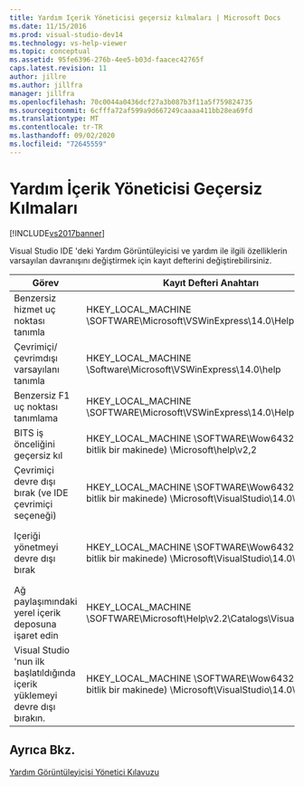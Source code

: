 ```yaml
---
title: Yardım Içerik Yöneticisi geçersiz kılmaları | Microsoft Docs
ms.date: 11/15/2016
ms.prod: visual-studio-dev14
ms.technology: vs-help-viewer
ms.topic: conceptual
ms.assetid: 95fe6396-276b-4ee5-b03d-faacec42765f
caps.latest.revision: 11
author: jillre
ms.author: jillfra
manager: jillfra
ms.openlocfilehash: 70c0044a0436dcf27a3b087b3f11a5f759824735
ms.sourcegitcommit: 6cfffa72af599a9d667249caaaa411bb28ea69fd
ms.translationtype: MT
ms.contentlocale: tr-TR
ms.lasthandoff: 09/02/2020
ms.locfileid: "72645559"
---
```

# <a name="help-content-manager-overrides"></a>Yardım İçerik Yöneticisi Geçersiz Kılmaları
[!INCLUDE[vs2017banner](../includes/vs2017banner.md)]

Visual Studio IDE 'deki Yardım Görüntüleyicisi ve yardım ile ilgili özelliklerin varsayılan davranışını değiştirmek için kayıt defterini değiştirebilirsiniz.

|Görev|Kayıt Defteri Anahtarı|Değer ve tanım|
|----------|------------------|--------------------------|
|Benzersiz hizmet uç noktası tanımla|HKEY_LOCAL_MACHINE \SOFTWARE\Microsoft\VSWinExpress\14.0\Help|NewContentAndUpdateService--*Httpvaluefortheserviceendpoint*.|
|Çevrimiçi/çevrimdışı varsayılanı tanımla|HKEY_LOCAL_MACHINE \Software\Microsoft\VSWinExpress\14.0\help|UseOnlineHelp-- `0` yerel yardım belirtmek Için yazın ve `1` çevrimiçi yardım 'ı belirtmek için girin.|
|Benzersiz F1 uç noktası tanımlama|HKEY_LOCAL_MACHINE \SOFTWARE\Microsoft\VSWinExpress\14.0\Help|OnlineBaseUrl--*Httpvaluefortheserviceendpoint*|
|BITS iş önceliğini geçersiz kıl|HKEY_LOCAL_MACHINE \SOFTWARE\Wow6432Node (64 bitlik bir makinede) \Microsoft\help\v2,2|Bitspriallık--şu değerlerden birini kullanın: **ön plan**, **yüksek**, **normal**veya **düşük**.|
|Çevrimiçi devre dışı bırak (ve IDE çevrimiçi seçeneği)|HKEY_LOCAL_MACHINE \SOFTWARE\Wow6432Node (64 bitlik bir makinede) \Microsoft\VisualStudio\14.0\Help|OnlineHelpPreferenceDisabled--çevrimiçi Yardım içeriğinin erişimini devre dışı bırakmak için 1 olarak ayarlayın.|
|Içeriği yönetmeyi devre dışı bırak|HKEY_LOCAL_MACHINE \SOFTWARE\Wow6432Node (64 bitlik bir makinede) \Microsoft\VisualStudio\14.0\Help|ContentManagementDisabled--yardım görüntüleyicisinde **Içeriği Yönet** sekmesini devre dışı bırakmak için 1 olarak ayarlayın.|
|Ağ paylaşımındaki yerel içerik deposuna işaret edin|HKEY_LOCAL_MACHINE \SOFTWARE\Microsoft\Help\v2.2\Catalogs\VisualStudio11|LocationPath = "*Contentstorenetworkshare*"|
|Visual Studio 'nun ilk başlatıldığında içerik yüklemeyi devre dışı bırakın.|HKEY_LOCAL_MACHINE \SOFTWARE\Wow6432Node (64 bitlik bir makinede) \Microsoft\VisualStudio\14.0\Help|DisableFirstRunHelpSelection--Visual Studio ilk kez başlatıldığında yapılandırılmış yardım özelliklerini devre dışı bırakmak için 1 olarak ayarlayın.|

## <a name="see-also"></a>Ayrıca Bkz.
 [Yardım Görüntüleyicisi Yönetici Kılavuzu](../ide/help-viewer-administrator-guide.md)
